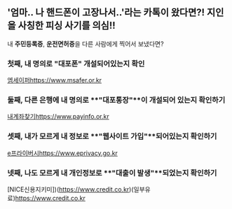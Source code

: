 ## '엄마.. 나 핸드폰이 고장나서..'라는 카톡이 왔다면?! 지인을 사칭한 피싱 사기를 의심!! 

내 **주민등록증**, **운전면허증**을 다른 사람에게 찍어서 보냈다면? 


### 첫째, 내 명의로 **"대포폰"** 개설되어있는지 확인

[엠세이퍼](https://www.msafer.or.kr)https://www.msafer.or.kr

### 둘째, 다른 은행에 내 명의로 **"대포통장"**이 개설되어 있는지 확인하기

[내계좌찾기](https://www.payinfo.or.kr)https://www.payinfo.or.kr

### 셋째, 내가 모르게 내 정보로 **"웹사이트 가입"**되어있는지 확인하기

[e프라이버시](https://www.eprivacy.go.kr)https://www.eprivacy.go.kr

### 넷째, 나도 모르게 내 개인정보로 **"대출이 발생"**되었는지 확인하기

[NICE신용지키미])(https://www.credit.co.kr)(일부유료)https://www.credit.co.kr
